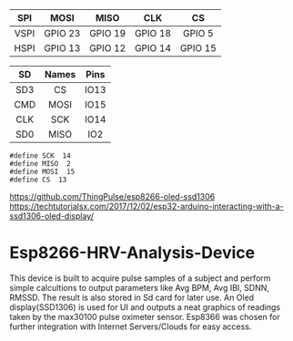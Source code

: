 | SPI   |MOSI   |MISO   |CLK    |CS     | 
| :---: | :---: | :---: | :---: | :---: |
| VSPI|GPIO 23|GPIO 19|GPIO 18|GPIO 5| 
| HSPI|GPIO 13|GPIO 12|GPIO 14|GPIO 15| 

| SD    |Names  |Pins   |
| :---: | :---: | :---: |
|SD3    |CS     |IO13   |
|CMD    |MOSI   |IO15   |
|CLK    |SCK    |IO14   |
|SD0    |MISO   |IO2    |

    #define SCK  14
    #define MISO  2
    #define MOSI  15
    #define CS  13

https://github.com/ThingPulse/esp8266-oled-ssd1306
https://techtutorialsx.com/2017/12/02/esp32-arduino-interacting-with-a-ssd1306-oled-display/

# Esp8266-HRV-Analysis-Device
This device is built to acquire pulse samples of a subject and perform simple calcultions to output parameters like Avg BPM, Avg IBI, SDNN, RMSSD. The result is also stored in Sd card for later use. An Oled display(SSD1306) is used for UI and outputs a neat graphics of readings taken by the max30100 pulse oximeter sensor. Esp8366 was chosen for further integration with Internet Servers/Clouds for easy access.
